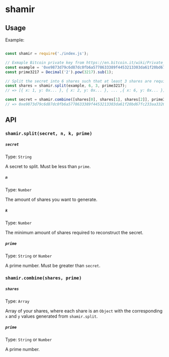 # shamir

## Usage

Example:
```js

const shamir = require('./index.js');

// Exmaple Bitcoin private key from https://en.bitcoin.it/wiki/Private_key
const example = '0xe9873d79c6d87dc0fb6a5778633389f4453213303da61f20bd67fc233aa33262';
const prime3217 = Decimal('2').pow(3217).sub(1);

// Split the secret into 6 shares such that at least 3 shares are required to reconstruct the secret
const shares = shamir.split(example, 6, 3, prime3217);
// => [{ x: 1, y: 0x... }, { x: 2, y: 0x... }, ... ,{ x: 6, y: 0x... }]

const secret = shamir.combine([shares[0], shares[1], shares[2]], prime3217).toHex();
// => 0xe9873d79c6d87dc0fb6a5778633389f4453213303da61f20bd67fc233aa33262
```

## API

### `shamir.split(secret, n, k, prime)`
##### `secret`

Type: `String`

A secret to split. Must be less than `prime`.

##### `n`
Type: `Number`

The amount of shares you want to generate.

##### `k`
Type: `Number`

The minimum amount of shares required to reconstruct the secret.

##### `prime`
Type: `String` or `Number`

A prime number. Must be greater than `secret`.

### `shamir.combine(shares, prime)`
##### `shares`
Type: `Array`

Array of your shares, where each share is an `Object` with the corresponding `x` and `y` values generated from `shamir.split`.

##### `prime`
Type: `String` or `Number`

A prime number.
